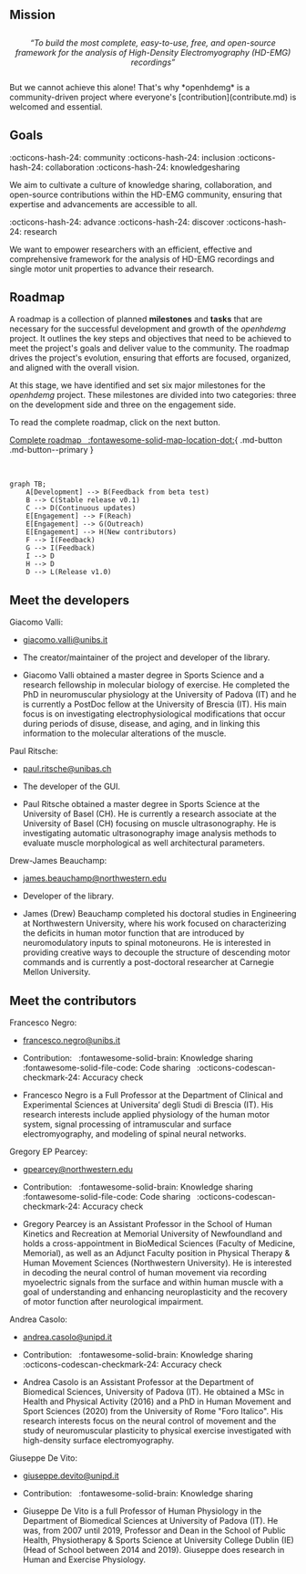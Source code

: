 ## Mission

<div style="text-align: center; padding: 10px;">
<em>
“To build the most complete, easy-to-use, free, and open-source framework for the analysis of High-Density Electromyography (HD-EMG) recordings”
</em>
</div>

<br>
But we cannot achieve this alone! That's why *openhdemg* is a community-driven project where everyone's [contribution](contribute.md) is welcomed and essential.

## Goals

:octicons-hash-24: community :octicons-hash-24: inclusion :octicons-hash-24: collaboration :octicons-hash-24: knowledgesharing

We aim to cultivate a culture of knowledge sharing, collaboration, and open-source contributions within the HD-EMG community, ensuring that expertise and advancements are accessible to all.

:octicons-hash-24: advance :octicons-hash-24: discover :octicons-hash-24: research

We want to empower researchers with an efficient, effective and comprehensive framework for the analysis of HD-EMG recordings and single motor unit properties to advance their research.

## Roadmap

A roadmap is a collection of planned **milestones** and **tasks** that are necessary for the successful development and growth of the *openhdemg* project. It outlines the key steps and objectives that need to be achieved to meet the project's goals and deliver value to the community. The roadmap drives the project's evolution, ensuring that efforts are focused, organized, and aligned with the overall vision.

At this stage, we have identified and set six major milestones for the *openhdemg* project. These milestones are divided into two categories: three on the development side and three on the engagement side.

To read the complete roadmap, click on the next button.

[Complete roadmap &nbsp; :fontawesome-solid-map-location-dot:](about-us/complete-roadmap.md){ .md-button .md-button--primary }

<br>

``` mermaid
graph TB;
    A[Development] --> B(Feedback from beta test)
    B --> C(Stable release v0.1)
    C --> D(Continuous updates)
    E[Engagement] --> F(Reach)
    E[Engagement] --> G(Outreach)
    E[Engagement] --> H(New contributors)
    F --> I(Feedback)
    G --> I(Feedback)
    I --> D
    H --> D
    D --> L(Release v1.0)
```

## Meet the developers

Giacomo Valli:

- giacomo.valli@unibs.it

- The creator/maintainer of the project and developer of the library.
    
- Giacomo Valli obtained a master degree in Sports Science and a research fellowship in molecular biology of exercise. He completed the PhD in neuromuscular physiology at the University of Padova (IT) and he is currently a PostDoc fellow at the University of Brescia (IT). His main focus is on investigating electrophysiological modifications that occur during periods of disuse, disease, and aging, and in linking this information to the molecular alterations of the muscle.

Paul Ritsche:

- paul.ritsche@unibas.ch

- The developer of the GUI.

- Paul Ritsche obtained a master degree in Sports Science at the University of Basel (CH). He is currently a research associate at the University of Basel (CH) focusing on muscle ultrasonography. He is investigating automatic ultrasonography image analysis methods to evaluate muscle morphological as well architectural parameters.


Drew-James Beauchamp:

- james.beauchamp@northwestern.edu

- Developer of the library.

- James (Drew) Beauchamp completed his doctoral studies in Engineering at Northwestern University, where his work focused on characterizing the deficits in human motor function that are introduced by neuromodulatory inputs to spinal motoneurons. He is interested in providing creative ways to decouple the structure of descending motor commands and is currently a post-doctoral researcher at Carnegie Mellon University. 

## Meet the contributors

Francesco Negro:

- francesco.negro@unibs.it

- Contribution: &nbsp; :fontawesome-solid-brain: Knowledge sharing &nbsp; :fontawesome-solid-file-code: Code sharing &nbsp; :octicons-codescan-checkmark-24: Accuracy check

- Francesco Negro is a Full Professor at the Department of Clinical and Experimental Sciences at Universita’ degli Studi di Brescia (IT). His research interests include applied physiology of the human motor system, signal processing of intramuscular and surface electromyography, and modeling of spinal neural networks.

Gregory EP Pearcey:

- gpearcey@northwestern.edu

- Contribution: &nbsp; :fontawesome-solid-brain: Knowledge sharing &nbsp; :fontawesome-solid-file-code: Code sharing &nbsp; :octicons-codescan-checkmark-24: Accuracy check

- Gregory Pearcey is an Assistant Professor in the School of Human Kinetics and Recreation at Memorial University of Newfoundland and holds a cross-appointment in BioMedical Sciences (Faculty of Medicine, Memorial), as well as an Adjunct Faculty position in Physical Therapy & Human Movement Sciences (Northwestern University). He is interested in decoding the neural control of human movement via recording myoelectric signals from the surface and within human muscle with a goal of understanding and enhancing neuroplasticity and the recovery of motor function after neurological impairment.

Andrea Casolo:

- andrea.casolo@unipd.it

- Contribution: &nbsp; :fontawesome-solid-brain: Knowledge sharing &nbsp; :octicons-codescan-checkmark-24: Accuracy check

- Andrea Casolo is an Assistant Professor at the Department of Biomedical Sciences, University of Padova (IT). He obtained a MSc in Health and Physical Activity (2016) and a PhD in Human Movement and Sport Sciences (2020) from the University of Rome "Foro Italico". His research interests focus on the neural control of movement and the study of neuromuscular plasticity to physical exercise investigated with high-density surface electromyography.

Giuseppe De Vito:

- giuseppe.devito@unipd.it

- Contribution: &nbsp; :fontawesome-solid-brain: Knowledge sharing

- Giuseppe De Vito is a full Professor of Human Physiology in the Department of Biomedical Sciences at University of Padova (IT). He was, from 2007 until 2019, Professor and Dean in the School of Public Health, Physiotherapy & Sports Science at University College Dublin (IE) (Head of School between 2014 and 2019). Giuseppe does research in Human and Exercise Physiology.
